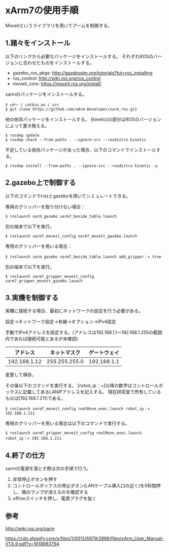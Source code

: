 # xArm7の使用手順

Moveitというライブラリを用いてアームを制御する。


## 1.諸々をインストール

以下のリンクから必要なパッケージをインストールする。
それぞれROSのバージョンに合わせたものをインストールする。

- gazebo_ros_pkgs: http://gazebosim.org/tutorials?tut=ros_installing 
- ros_control: http://wiki.ros.org/ros_control
- moveit_core: https://moveit.ros.org/install/

xarmのパッケージをインストールする。

```
$ cd〜 / catkin_ws / src
$ git clone https://github.com/xArm-Developer/xarm_ros.git
```

他の依存パッケージをインストールする。
[kinetic]の部分はROSのバージョンによって書き換える。

```
$ rosdep update
$ rosdep check --from-paths . --ignore-src --rosdistro kinetic
```

不足している依存パッケージがあった場合、以下のコマンドでインストールする。

```
$ rosdep install --from-paths . --ignore-src --rosdistro kinetic -y
```


## 2.gazebo上で制御する

以下のコマンドでrvizとgezeboを用いてシミュレートできる。

専用のグリッパーを取り付けない場合：
```
$ roslaunch xarm_gazebo xarm7_beside_table.launch
```
別の端末で以下を実行。
```
$ roslaunch xarm7_moveit_config xarm7_moveit_gazebo.launch
```

専用のグリッパーを用いる場合：
```
$ roslaunch xarm_gazebo xarm7_beside_table.launch add_gripper：= true
```
別の端末で以下を実行。
```
$ roslaunch xarm7_gripper_moveit_config xarm7_gripper_moveit_gazebo.launch
```


## 3.実機を制御する

実機に接続する場合、最初にネットワークの設定を行う必要がある。

設定→ネットワーク設定→有線→オプション→IPv4設定

手動でIPv4アドレスを設定する。(アドレスは192.168.1.1〜192.168.1.255の範囲内であれば接続可能とあるが未確認)

| アドレス | ネットマスク | ゲートウェイ |
|:-:|:-:|:-:|
| 192.168.1.12 | 255.255.255.0 | 192.168.1.1 |

変更して保存。

その後以下のコマンドを実行する。
[robot_ip：=]以降の数字はコントロールボックスに記載してあるLANIPアドレスを記入する。
現在研究室で所有しているものは[192.168.1.211]である。

```
$ roslaunch xarm7_moveit_config realMove_exec.launch robot_ip：= 192.168.1.211
```

専用のグリッパーを用いる場合は以下のコマンドで実行する。

```
$ roslaunch xarm7_gripper_moveit_config realMove_exec.launch robot_ip：= 192.168.1.211
```


## 4.終了の仕方

xarmの電源を落とす際は次の手順で行う。

1. 非常停止ボタンを押す
2. コントロールボックスの停止ボタン(LANケーブル挿入口の近く)を5秒間押し、隣のランプが消えるのを確認する
3. off/onスイッチを押し、電源プラグを抜く


## 参考

http://wiki.ros.org/xarm

https://cdn.shopify.com/s/files/1/0012/6979/2886/files/xArm_User_Manual-V1.6.9.pdf?v=1618883794
